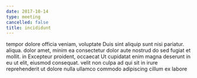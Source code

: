 ```yaml
---
date: 2017-10-14
type: meeting
cancelled: false
title: incididunt
---
```

tempor dolore officia veniam, voluptate Duis sint aliquip sunt nisi pariatur. aliqua. dolor amet, minim ea consectetur dolor aute nostrud do sed fugiat et mollit. in Excepteur proident, occaecat Ut cupidatat enim magna deserunt in eu ut elit, eiusmod consequat. velit non culpa ad qui sit in irure reprehenderit ut dolore nulla ullamco commodo adipiscing cillum ex labore